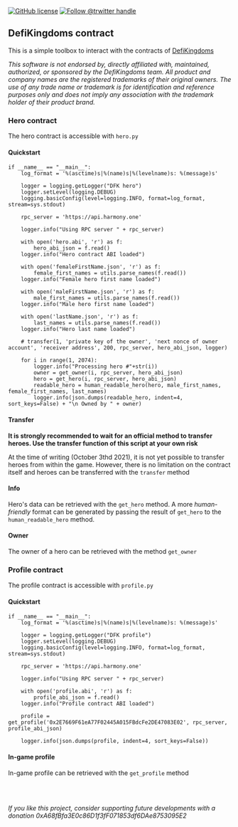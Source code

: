 [![GitHub license](https://img.shields.io/github/license/0rtis/dfk.svg?style=flat-square)](https://github.com/0rtis/dfk/blob/master/LICENSE)
[![Follow @trwitter handle](https://img.shields.io/twitter/follow/ortis95.svg?style=flat-square)](https://twitter.com/intent/follow?screen_name=ortis95) 


## DefiKingdoms contract

This is a simple toolbox to interact with the contracts of [DefiKingdoms](https://defikingdoms.com/)

*This software is not endorsed by, directly affiliated with, maintained, authorized, or sponsored by the DefiKingdoms team.
All product and company names are the registered trademarks of their original owners.
The use of any trade name or trademark is for identification and reference purposes only and does not imply any association with the trademark holder of their product brand.*


### Hero contract
The hero contract is accessible with `hero.py`

#### Quickstart
```
if __name__ == "__main__":
    log_format = '%(asctime)s|%(name)s|%(levelname)s: %(message)s'

    logger = logging.getLogger("DFK hero")
    logger.setLevel(logging.DEBUG)
    logging.basicConfig(level=logging.INFO, format=log_format, stream=sys.stdout)

    rpc_server = 'https://api.harmony.one'

    logger.info("Using RPC server " + rpc_server)

    with open('hero.abi', 'r') as f:
        hero_abi_json = f.read()
    logger.info("Hero contract ABI loaded")

    with open('femaleFirstName.json', 'r') as f:
        female_first_names = utils.parse_names(f.read())
    logger.info("Female hero first name loaded")

    with open('maleFirstName.json', 'r') as f:
        male_first_names = utils.parse_names(f.read())
    logger.info("Male hero first name loaded")

    with open('lastName.json', 'r') as f:
        last_names = utils.parse_names(f.read())
    logger.info("Hero last name loaded")

    # transfer(1, 'private key of the owner', 'next nonce of owner account', 'receiver address', 200, rpc_server, hero_abi_json, logger)

    for i in range(1, 2074):
        logger.info("Processing hero #"+str(i))
        owner = get_owner(i, rpc_server, hero_abi_json)
        hero = get_hero(i, rpc_server, hero_abi_json)
        readable_hero = human_readable_hero(hero, male_first_names, female_first_names, last_names)
        logger.info(json.dumps(readable_hero, indent=4, sort_keys=False) + "\n Owned by " + owner)
```

#### Transfer
**It is strongly recommended to wait for an official method to transfer heroes. Use the transfer function of this script at your own risk**

At the time of writing (October 3thd 2021), it is not yet possible to transfer heroes from within the game.
However, there is no limitation on the contract itself and heroes can be transferred with the `transfer` method

#### Info
Hero's data can be retrieved with the `get_hero` method. A more *human-friendly* format can be generated 
by passing the result of `get_hero` to the `human_readable_hero` method.

#### Owner
The owner of a hero can be retrieved with the method `get_owner`


### Profile contract
The profile contract is accessible with `profile.py`

#### Quickstart
```
if __name__ == "__main__":
    log_format = '%(asctime)s|%(name)s|%(levelname)s: %(message)s'

    logger = logging.getLogger("DFK profile")
    logger.setLevel(logging.DEBUG)
    logging.basicConfig(level=logging.INFO, format=log_format, stream=sys.stdout)

    rpc_server = 'https://api.harmony.one'

    logger.info("Using RPC server " + rpc_server)

    with open('profile.abi', 'r') as f:
        profile_abi_json = f.read()
    logger.info("Profile contract ABI loaded")

    profile = get_profile('0x2E7669F61eA77F02445A015FBdcFe2DE47083E02', rpc_server, profile_abi_json)

    logger.info(json.dumps(profile, indent=4, sort_keys=False))
```

#### In-game profile
In-game profile can be retrieved with the `get_profile` method


<br/>
<br/>


*If you like this project, consider supporting future developments with a donation 0xA68fBfa3E0c86D1f3fF071853df6DAe8753095E2*


